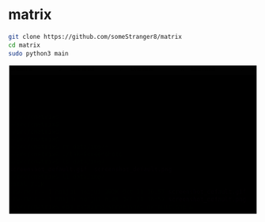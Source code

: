 # matrix

```bash
git clone https://github.com/someStranger8/matrix
cd matrix
sudo python3 main
```

![Movie-Like Cast](capture_orig.gif?raw=true "cmatrix -xba")

